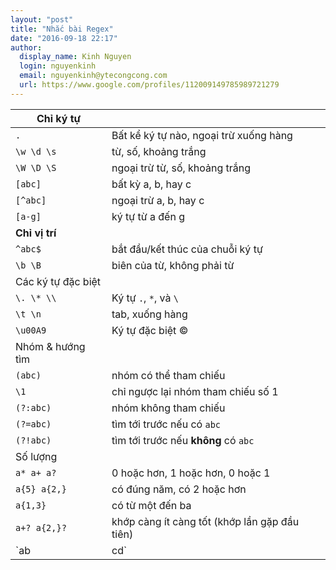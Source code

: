 ```yaml
---
layout: "post"
title: "Nhắc bài Regex"
date: "2016-09-18 22:17"
author:
  display_name: Kinh Nguyen
  login: nguyenkinh
  email: nguyenkinh@ytecongcong.com
  url: https://www.google.com/profiles/112009149785989721279
---
```

| **Chỉ ký tự**      |                                               |
| ------------------ | --------------------------------------------- |
| `.`                | Bất kể ký tự nào, ngoại trừ xuống hàng        |
| `\w \d \s`         | từ, số, khoảng trắng                          |
| `\W \D \S`         | ngoại trừ từ, số, khoảng trắng                |
| `[abc]`            | bất kỳ a, b, hay c                            |
| `[^abc]`           | ngoại trừ a, b, hay c                         |
| `[a-g]`            | ký tự từ a đến g                              |
| **Chỉ vị trí**     |                                               |
| `^abc$`            | bắt đầu/kết thúc của chuỗi ký tự              |
| `\b \B`            | biên của từ, không phải từ                    |
| Các ký tự đặc biệt |                                               |
| `\. \* \\`         | Ký tự `.`, `*`, và `\`                        |
| `\t \n`            | tab, xuống hàng                               |
| `\u00A9`           | Ký tự đặc biệt ©                              |
| Nhóm & hướng tìm   |                                               |
| `(abc)`            | nhóm có thể tham chiếu                        |
| `\1`               | chỉ ngược lại nhóm tham chiếu số 1            |
| `(?:abc)`          | nhóm không tham chiếu                         |
| `(?=abc)`          | tìm tới trước nếu có `abc`                    |
| `(?!abc)`          | tìm tới trước nếu **không** có `abc`          |
| Số lượng           |                                               |
| `a* a+ a?`         | 0 hoặc hơn, 1 hoặc hơn, 0 hoặc 1              |
| `a{5} a{2,}`       | có đúng năm, có 2 hoặc hơn                    |
| `a{1,3}`           | có từ một đến ba                              |
| `a+? a{2,}?`       | khớp càng ít càng tốt (khớp lần gặp đầu tiên) |
| `ab|cd`            | tìm `ab` hoặc `cd`                            |
